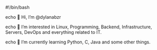 #!/bin/bash

echo 👋 Hi, I’m @dylanabzr

echo 👀 I’m interested in Linux, Programming, Backend, Infrastructure, Servers, DevOps and everything related to IT.

echo 🌱 I’m currently learning Python, C, Java and some other things.
